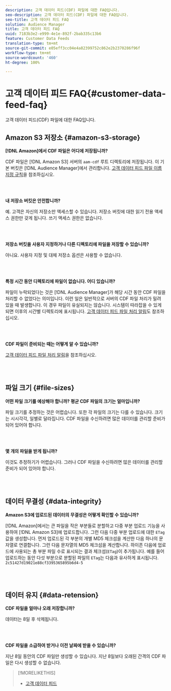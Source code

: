 ```yaml
---
description: 고객 데이터 피드(CDF) 파일에 대한 FAQ입니다.
seo-description: 고객 데이터 피드(CDF) 파일에 대한 FAQ입니다.
seo-title: 고객 데이터 피드 FAQ
solution: Audience Manager
title: 고객 데이터 피드 FAQ
uuid: 7183b3e2-e999-4e1e-892f-2bab335c13b6
feature: Customer Data Feeds
translation-type: tm+mt
source-git-commit: e05eff3cc04e4a82399752c862e2b2370286f96f
workflow-type: tm+mt
source-wordcount: '460'
ht-degree: 100%

---
```



# 고객 데이터 피드 FAQ{#customer-data-feed-faq}

고객 데이터 피드(CDF) 파일에 대한 FAQ입니다.

## Amazon S3 저장소 {#amazon-s3-storage}

**[!DNL Amazon]에서 CDF 파일은 어디에 저장됩니까?**

CDF 파일은 [!DNL Amazon S3] 서버의 `aam-cdf` 루트 디렉토리에 저장됩니다. 이 기본 버킷은 [!DNL Audience Manager]에서 관리합니다. [고객 데이터 피드 파일 이름 지정 규칙](../features/cdf-files.md#cdf-naming-conventions)을 참조하십시오.

<br> 

**내 저장소 버킷은 안전합니까?**

예. 고객은 자신의 저장소만 액세스할 수 있습니다. 저장소 버킷에 대한 읽기 전용 액세스 권한만 갖게 됩니다. 쓰기 액세스 권한은 없습니다.

<br> 

**저장소 버킷을 사용자 지정하거나 다른 디렉토리에 파일을 저장할 수 있습니까?**

아니요. 사용자 지정 및 대체 저장소 옵션은 사용할 수 없습니다.

<br> 

**특정 시간 동안 디렉토리에 파일이 없습니다. 어디 있습니까?**

파일이 누락되었다는 것은 [!DNL Audience Manager]가 해당 시간 동안 CDF 파일을 처리할 수 없었다는 의미입니다. 이런 일은 일반적으로 서버의 CDF 파일 처리가 밀려 있을 때 발생합니다. 이 경우 파일이 유실되지는 않습니다. 시스템이 따라잡을 수 있게 되면 이후의 시간별 디렉토리에 표시됩니다. [고객 데이터 피드 파일 처리 알림](../features/cdf-files.md#cdf-file-processing-notifications)도 참조하십시오.

<br> 

**CDF 파일이 준비되는 때는 어떻게 알 수 있습니까?**

[고객 데이터 피드 파일 처리 알림](../features/cdf-files.md#cdf-file-processing-notifications)을 참조하십시오.

<br> 

## 파일 크기 {#file-sizes}

**어떤 파일 크기를 예상해야 합니까? 평균 CDF 파일의 크기는 얼마입니까?**

파일 크기를 추정하는 것은 어렵습니다. 또한 각 파일의 크기는 다를 수 있습니다. 크기는 시시각각, 일별로 달라집니다. CDF 파일을 수신하려면 많은 데이터를 관리할 준비가 되어 있어야 합니다.

<br> 

**몇 개의 파일을 받게 됩니까?**

이것도 추정하기가 어렵습니다. 그러나 CDF 파일을 수신하려면 많은 데이터를 관리할 준비가 되어 있어야 합니다.

<br> 

## 데이터 무결성 {#data-integrity}

**Amazon S3에 업로드된 데이터의 무결성은 어떻게 확인할 수 있습니까?**

[!DNL Amazon]에서는 큰 파일을 작은 부분들로 분할하고 다중 부분 업로드 기능을 사용하여 [!DNL Amazon S3]에 업로드합니다. 그런 다음 다중 부분 업로드에 대한 `ETag` 값을 생성합니다. 먼저 업로드된 각 부분의 개별 MD5 체크섬을 계산한 다음 하나의 문자열로 연결합니다. 그런 다음 문자열의 MD5 체크섬을 계산합니다. 하이픈 다음에 업로드에 사용되는 총 부분 파일 수로 표시되는 결과 체크섬(`ETag`)이 추가됩니다. 예를 들어 업로드하는 동안 다섯 부분으로 분할된 파일의 `ETag`는 다음과 유사하게 표시됩니다. `2c51427d19021e88cf3395365895b6d4-5`

<br> 

## 데이터 유지 {#data-retension}

**CDF 파일을 얼마나 오래 저장합니까?**

데이터는 8일 후 삭제됩니다.

<br> 

**CDF 파일을 소급하여 받거나 이전 날짜에 받을 수 있습니까?**

지난 8일 동안의 CDF 파일만 생성할 수 있습니다. 지난 8일보다 오래된 간격의 CDF 파일은 다시 생성할 수 없습니다.

>[!MORELIKETHIS]
>
>* [고객 데이터 피드](../features/cdf-files.md)

